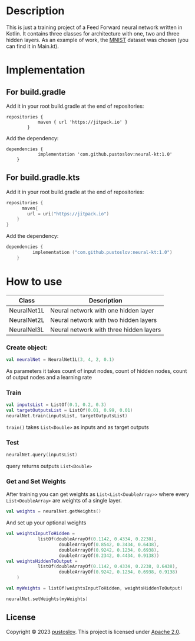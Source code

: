 # Description
This is just a training project of a Feed Forward neural network written in Kotlin. It contains three classes for architecture with one, two and three hidden layers. As an example of work, the [MNIST](https://en.wikipedia.org/wiki/MNIST_database) dataset was chosen (you can find it in Main.kt).
# Implementation
## For build.gradle
Add it in your root build.gradle at the end of repositories:
```
repositories {
			maven { url 'https://jitpack.io' }
		}
```
Add the dependency:
```
dependencies {
	        implementation 'com.github.pustoslov:neural-kt:1.0'
	}
```
## For build.gradle.kts
Add it in your root build.gradle at the end of repositories:
```kts
repositories {
      maven{
        url = uri("https://jitpack.io")
    }
}
```
Add the dependency:
```kts
dependencies { 
          implementation ("com.github.pustoslov:neural-kt:1.0") 
    }
```
# How to use
|Class|Description|
|------|------|
|NeuralNet1L| Neural network with one hidden layer|
|NeuralNet2L| Neural network with two hidden layers|
NeuralNel3L| Neural network with three hidden layers|

### Create object:
```kt
val neuralNet = NeuralNet1L(3, 4, 2, 0.1)
```
As parameters it takes count of input nodes, count of  hidden nodes, count of output nodes and a learning rate
### Train
```kt
val inputsList = ListOf(0.1, 0.2, 0.3)
val targetOutputsList = ListOf(0.01, 0.99, 0.01)
neuralNet.train(inputsList, targetOutputsList)
```
`train()` takes `List<Double>` as inputs and as target outputs
### Test
```kt
neuralNet.query(inputsList)
```
query returns outputs `List<Double>`
### Get and Set Weights
After training you can get weights as `List<List<DoubleArray>>` where every `List<DoubleArray>` are weights of a single layer.
```kt
val weights = neuralNet.getWeights()
```
And set up your optional weights
```kt
val weightsInputToHidden = 
            listOf(doubleArrayOf(0.1142, 0.4334, 0.2238),
                    doubleArrayOf(0.8542, 0.3434, 0.6438),
                    doubleArrayOf(0.9242, 0.1234, 0.6938),
                    doubleArrayOf(0.2342, 0.4434, 0.9138))
val weightsHiddenToOutput = 
            listOf(doubleArrayOf(0.1142, 0.4334, 0.2238, 0.6438),
                    doubleArrayOf(0.9242, 0.1234, 0.6938, 0.9138)
    )

val myWeights = listOf(weightsInputToHidden, weightsHiddenToOutput)

neuralNet.setWeights(myWeights)
```
## License
Copyright © 2023 [pustoslov](https://github.com/pustoslov).
This project is licensed under [Apache 2.0](https://github.com/pustoslov/neural-kt/blob/main/LICENSE).
